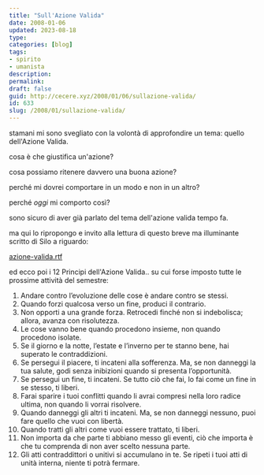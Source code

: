 ```yaml
---
title: "Sull'Azione Valida"
date: 2008-01-06
updated: 2023-08-18
type: 
categories: [blog]
tags:
- spirito
- umanista
description: 
permalink: 
draft: false
guid: http://cecere.xyz/2008/01/06/sullazione-valida/
id: 633
slug: /2008/01/sullazione-valida/
---
```


stamani mi sono svegliato con la volontà di approfondire un tema: quello dell'Azione Valida.

cosa è che giustifica un'azione?
  
cosa possiamo ritenere davvero una buona azione?
  
perché mi dovrei comportare in un modo e non in un altro?
  
perché _oggi_ mi comporto così?

sono sicuro di aver già parlato del tema dell'azione valida tempo fa.
  
ma qui lo ripropongo e invito alla lettura di questo breve ma illuminante scritto di Silo a riguardo:

[azione-valida.rtf](http://cecere.xyz/wp-content/uploads/2008/01/azione-valida.rtf "azione-valida.rtf")

ed ecco poi i 12 Principi dell'Azione Valida.. su cui forse imposto tutte le prossime attività del semestre:

  1. Andare contro l’evoluzione delle cose è andare contro se stessi.
  2. Quando forzi qualcosa verso un fine, produci il contrario.
  3. Non opporti a una grande forza. Retrocedi finché non si indebolisca; allora, avanza con risolutezza.
  4. Le cose vanno bene quando procedono insieme, non quando procedono isolate.
  5. Se il giorno e la notte, l’estate e l’inverno per te stanno bene, hai superato le contraddizioni.
  6. Se persegui il piacere, ti incateni alla sofferenza. Ma, se non danneggi la tua salute, godi senza inibizioni quando si presenta l’opportunità.
  7. Se persegui un fine, ti incateni. Se tutto ciò che fai, lo fai come un fine in se stesso, ti liberi.
  8. Farai sparire i tuoi conflitti quando li avrai compresi nella loro radice ultima, non quando li vorrai risolvere.
  9. Quando danneggi gli altri ti incateni. Ma, se non danneggi nessuno, puoi fare quello che vuoi con libertà.
 10. Quando tratti gli altri come vuoi essere trattato, ti liberi.
 11. Non importa da che parte ti abbiano messo gli eventi, ciò che importa è che tu comprenda di non aver scelto nessuna parte.
 12. Gli atti contraddittori o unitivi si accumulano in te. Se ripeti i tuoi atti di unità interna, niente ti potrà fermare.
